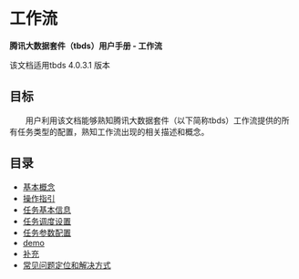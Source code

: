 # 工作流

**腾讯大数据套件（tbds）用户手册 - 工作流**

该文档适用tbds 4.0.3.1 版本

## 目标

  用户利用该文档能够熟知腾讯大数据套件（以下简称tbds）工作流提供的所有任务类型的配置，熟知工作流出现的相关描述和概念。

## 目录

* [基本概念](https://github.com/2019210318why-thu/manual/tree/b8141f695ba8cc16ccd3fd60304cda569c1884de/workflow/workflow/basicConcept.md)
* [操作指引](https://github.com/2019210318why-thu/manual/tree/b8141f695ba8cc16ccd3fd60304cda569c1884de/workflow/workflow/guide.md)
* [任务基本信息](https://github.com/2019210318why-thu/manual/tree/b8141f695ba8cc16ccd3fd60304cda569c1884de/workflow/workflow/runnerBasicInfo.md)
* [任务调度设置](https://github.com/2019210318why-thu/manual/tree/b8141f695ba8cc16ccd3fd60304cda569c1884de/workflow/workflow/runnerCycle.md)
* [任务参数配置](https://github.com/2019210318why-thu/manual/tree/b8141f695ba8cc16ccd3fd60304cda569c1884de/workflow/workflow/runners.md)
* [demo](https://github.com/2019210318why-thu/manual/tree/b8141f695ba8cc16ccd3fd60304cda569c1884de/workflow/workflow/demo.md)
* [补充](https://github.com/2019210318why-thu/manual/tree/b8141f695ba8cc16ccd3fd60304cda569c1884de/workflow/workflow/other.md)
* [常见问题定位和解决方式](https://github.com/2019210318why-thu/manual/tree/b8141f695ba8cc16ccd3fd60304cda569c1884de/workflow/workflow/qa.md)

